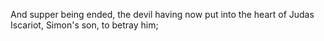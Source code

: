 And supper being ended, the devil having now put into the heart of Judas Iscariot, Simon's son, to betray him;
